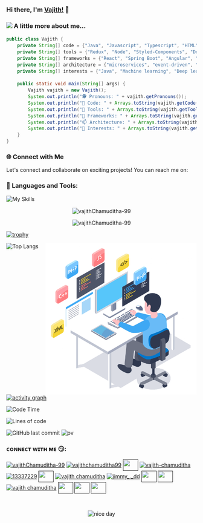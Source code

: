 ### Hi there, I'm [Vajith!](https://github.com/vajithChamuditha-99) 👋

### <img src="https://media.giphy.com/media/VgCDAzcKvsR6OM0uWg/giphy.gif" width="50"> A little more about me...  

```java
public class Vajith {
    private String[] code = {"Java", "Javascript", "Typescript", "HTML", "CSS", "Python", "C#", "Php"};
    private String[] tools = {"Redux", "Node", "Styled-Components", "Docker", "Postman"};
    private String[] frameworks = {"React", "Spring Boot", "Angular", "Flask", "Vue.js", "React Native"};
    private String[] architecture = {"microservices", "event-driven", "design system pattern"};
    private String[] interests = {"Java", "Machine learning", "Deep learning", "NLP"};

    public static void main(String[] args) {
        Vajith vajith = new Vajith();
        System.out.println("🕵️ Pronouns: " + vajith.getPronouns());
        System.out.println("🔭 Code: " + Arrays.toString(vajith.getCode()));
        System.out.println("🌱 Tools: " + Arrays.toString(vajith.getTools()));
        System.out.println("👯 Frameworks: " + Arrays.toString(vajith.getFrameworks()));
        System.out.println("📫 Architecture: " + Arrays.toString(vajith.getArchitecture()));
        System.out.println("🚀 Interests: " + Arrays.toString(vajith.getInterests()));
    }
}
```

<h3 align="left"> 🌐 Connect with Me</h3>
Let's connect and collaborate on exciting projects! You can reach me on:

<h3 align="left"> 🔭 Languages and Tools:</h3>

![My Skills](https://skillicons.dev/icons?i=java,js,py,androidstudio,angular,aws,bash,bootstrap,css,dart,discord,docker,eclipse,figma,firebase,flask,flutter,git,githubactions,gcp,gradle,html,idea,jquery,kubernetes,linux,materialui,mongodb,mysql,nodejs,ps,php,spring,sqlite,tensorflow,vim,vscode,wordpress,xd)


<p align="center"><img align="center" src="https://github-readme-streak-stats.herokuapp.com/?user=vajithChamuditha-99&theme=dark"                alt="vajithChamuditha-99" /></p>

<p align="center"> <img src="https://github-readme-stats.vercel.app/api?username=vajithChamuditha-99&show_icons=true&theme=gotham" alt="vajithChamuditha-99" /> </p>


[![trophy](https://github-profile-trophy.vercel.app/?username=vajithChamuditha-99&theme=nord&column=7)](https://github.com/ryo-ma/github-profile-trophy)

<div>
  <a href="https://github.com/anuraghazra/github-readme-stats">
    <img align="left" src="https://github-readme-stats.vercel.app/api/top-langs/?username=vajithChamuditha-99&langs_count=8" alt="Top Langs">
  </a>
  <img align="right" alt="coder-gif" width="400" src="https://github.com/Athindu/Athindu/blob/master/coder1.gif">
</div>


[![activity graph](https://activity-graph.herokuapp.com/graph?username=guilyx&custom_title=Erwin's%20activity%20graph&theme=github-light&hide_border=true)](https://github.com/ashutosh00710/github-readme-activity-graph)

![Code Time](http://img.shields.io/badge/Code%20Time-1%2C289%20hrs%2022%20mins-blue)

![Lines of code](https://img.shields.io/badge/From%20Hello%20World%20I%27ve%20Written-74.3%20million%20lines%20of%20code-blue)

![GitHub last commit](https://img.shields.io/github/last-commit/vajithChamuditha-99/vajithChamuditha-99)
![pv](https://pageview.vercel.app/?github_user=vajithChamuditha-99)

<h3 align="left"><b>ᴄᴏɴɴᴇᴄᴛ ᴡɪᴛʜ ᴍᴇ 😏:</b></h3>

<p align="left">
<a href="https://codepen.io/vajithChamuditha-99" target="blank"><img align="center" src="https://cdn.jsdelivr.net/npm/simple-icons@3.0.1/icons/codepen.svg" alt="vajithChamuditha-99" height="30" width="40" /></a>
<a href="https://dev.to/vajithchamuditha99" target="blank"><img align="center" src="https://cdn.jsdelivr.net/npm/simple-icons@3.0.1/icons/dev-dot-to.svg" alt="vajithchamuditha99" height="30" width="40" /></a>
<a href="" target="blank"><img align="center" src="https://cdn.jsdelivr.net/npm/simple-icons@3.0.1/icons/twitter.svg" alt="" height="30" width="40" /></a>
<a href="http://linkedin.com/in/vajith-chamuditha-9545b7195" target="blank"><img align="center" src="https://cdn.jsdelivr.net/npm/simple-icons@3.0.1/icons/linkedin.svg" alt="vajith-chamuditha" height="30" width="40" /></a>
<a href="https://stackoverflow.com/users/13337229" target="blank"><img align="center" src="https://cdn.jsdelivr.net/npm/simple-icons@3.0.1/icons/stackoverflow.svg" alt="13337229" height="30" width="40" /></a>
<a href="" target="blank"><img align="center" src="https://cdn.jsdelivr.net/npm/simple-icons@3.0.1/icons/codesandbox.svg" alt="" height="30" width="40" /></a>
<a href="https://www.facebook.com/profile.php?id=100009414591598" target="blank"><img align="center" src="https://cdn.jsdelivr.net/npm/simple-icons@3.0.1/icons/facebook.svg" alt="vajith chamuditha" height="30" width="40" /></a>
<a href="https://instagram.com/jimmy_._dd?igshid=1844yyh2ve9j0" target="blank"><img align="center" src="https://cdn.jsdelivr.net/npm/simple-icons@3.0.1/icons/instagram.svg" alt="jimmy_._dd" height="30" width="40" /></a>
<a href="" target="blank"><img align="center" src="https://cdn.jsdelivr.net/npm/simple-icons@3.0.1/icons/behance.svg" alt="" height="30" width="40" /></a>
<a href="" target="blank"><img align="center" src="https://cdn.jsdelivr.net/npm/simple-icons@3.0.1/icons/medium.svg" alt="" height="30" width="40" /></a>
<a href="https://www.hackerrank.com/Vajithc" target="blank"><img align="center" src="https://cdn.jsdelivr.net/npm/simple-icons@3.0.1/icons/hackerrank.svg" alt="vajith chamuditha" height="30" width="40" /></a>
<a href="" target="blank"><img align="center" src="https://cdn.jsdelivr.net/npm/simple-icons@3.0.1/icons/leetcode.svg" alt="" height="30" width="40" /></a>
<a href="" target="blank"><img align="center" src="https://cdn.jsdelivr.net/npm/simple-icons@3.0.1/icons/topcoder.svg" alt="" height="30" width="40" /></a>
<a href="" target="blank"><img align="center" src="https://cdn.jsdelivr.net/npm/simple-icons@3.0.1/icons/discord.svg" alt="" height="30" width="40" /></a>
</p>

<br/>

<p align="center">
  <img src="https://i.pinimg.com/originals/0c/ea/a2/0ceaa250a0d8142f300a87e5d104fbc2.gif" alt="nice day">
</p>


